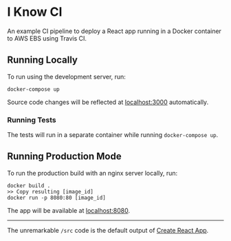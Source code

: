 # I Know CI

An example CI pipeline to deploy a React app running in a Docker container to AWS EBS using Travis CI.

## Running Locally
To run using the development server, run:
```
docker-compose up
```
Source code changes will be reflected at [localhost:3000](http://localhost:3000) automatically.

### Running Tests
The tests will run in a separate container while running `docker-compose up`.

## Running Production Mode
To run the production build with an nginx server locally, run:
```
docker build .
>> Copy resulting [image_id]
docker run -p 8080:80 [image_id]
```
The app will be available at [localhost:8080](http://localhost:8080).

---

The unremarkable `/src` code is the default output of [Create React App](https://github.com/facebook/create-react-app).